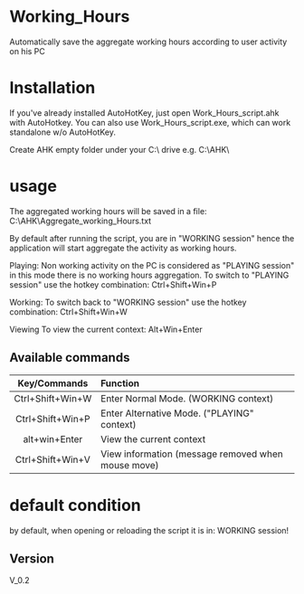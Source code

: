# Working_Hours
Automatically save the aggregate working hours according to user activity on his PC


# Installation
If you've already installed AutoHotKey, just open Work_Hours_script.ahk with AutoHotkey.
You can also use Work_Hours_script.exe, which can work standalone w/o AutoHotKey.

Create AHK empty folder under your C:\ drive
e.g.
C:\AHK\

# usage
The aggregated working hours will be saved in a file:
C:\AHK\Aggregate_working_Hours.txt

By default after running the script, you are in "WORKING session"
hence the application will start aggregate the activity as working hours.

Playing:
Non working activity on the PC is considered as "PLAYING session"
in this mode there is no working hours aggregation.
To switch to "PLAYING session" use the hotkey combination:
Ctrl+Shift+Win+P

Working:
To switch back to "WORKING session" use the hotkey combination:
Ctrl+Shift+Win+W

Viewing
To view the current context:
Alt+Win+Enter

## Available commands 
|Key/Commands|Function|
|:----------:|:-------|
|Ctrl+Shift+Win+W| Enter Normal Mode. (WORKING context)|
|Ctrl+Shift+Win+P| Enter Alternative Mode. ("PLAYING" context)|
|alt+win+Enter| View the current context|
|Ctrl+Shift+Win+V| View information (message removed when mouse move)|

# default condition
by default, when opening or reloading the script it is in: WORKING session!

## Version
V_0.2